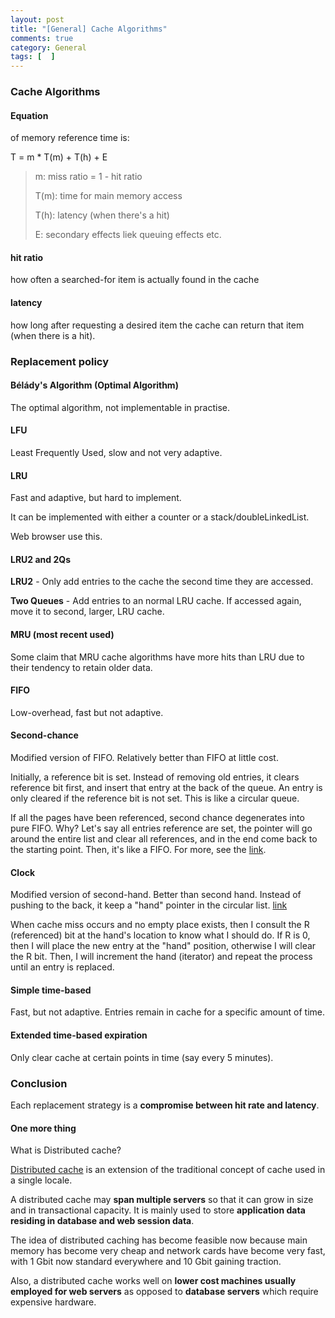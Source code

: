 ```yaml
---
layout: post
title: "[General] Cache Algorithms"
comments: true
category: General
tags: [  ]
---
```



### Cache Algorithms

#### Equation 

of memory reference time is:

T = m * T(m) + T(h) + E

> m: miss ratio = 1 - hit ratio
>
> T(m): time for main memory access
>
> T(h): latency (when there's a hit)
>
> E: secondary effects liek queuing effects etc. 

#### hit ratio

how often a searched-for item is actually found in the cache

#### latency

how long after requesting a desired item the cache can return that item (when there is a hit). 

### Replacement policy

#### Bélády's Algorithm (Optimal Algorithm)

The optimal algorithm, not implementable in practise. 

#### LFU

Least Frequently Used, slow and not very adaptive. 

#### LRU 

Fast and adaptive, but hard to implement. 

It can be implemented with either a counter or a stack/doubleLinkedList. 

Web browser use this. 

#### LRU2 and 2Qs

__LRU2__ - Only add entries to the cache the second time they are accessed. 

__Two Queues__ - Add entries to an normal LRU cache. If accessed again, move it to second, larger, LRU cache. 

#### MRU (most recent used)

Some claim that MRU cache algorithms have more hits than LRU due to their tendency to retain older data. 

#### FIFO

Low-overhead, fast but not adaptive. 

#### Second-chance

Modified version of FIFO. Relatively better than FIFO at little cost. 

Initially, a reference bit is set. Instead of removing old entries, it clears reference bit first, and insert that entry at the back of the queue. An entry is only cleared if the reference bit is not set. This is like a circular queue. 

If all the pages have been referenced, second chance degenerates into pure FIFO. Why? Let's say all entries reference are set, the pointer will go around the entire list and clear all references, and in the end come back to the starting point. Then, it's like a FIFO. For more, see the [link](http://javalandscape.blogspot.sg/2009/01/cachingcaching-algorithms-and-caching.html). 

#### Clock

Modified version of second-hand. Better than second hand. Instead of pushing to the back, it keep a "hand" pointer in the circular list. [link](http://javalandscape.blogspot.sg/2009/01/cachingcaching-algorithms-and-caching.html)

When cache miss occurs and no empty place exists, then I consult the R (referenced) bit at the hand's location to know what I should do. If R is 0, then I will place the new entry at the "hand" position, otherwise I will clear the R bit. Then, I will increment the hand (iterator) and repeat the process until an entry is replaced.

#### Simple time-based

Fast, but not adaptive. Entries remain in cache for a specific amount of time. 

#### Extended time-based expiration

Only clear cache at certain points in time (say every 5 minutes). 

### Conclusion

Each replacement strategy is a __compromise between hit rate and latency__. 

#### One more thing

What is Distributed cache? 

[Distributed cache](http://en.wikipedia.org/wiki/Distributed_cache) is an extension of the traditional concept of cache used in a single locale. 

A distributed cache may __span multiple servers__ so that it can grow in size and in transactional capacity. It is mainly used to store __application data residing in database and web session data__. 

The idea of distributed caching has become feasible now because main memory has become very cheap and network cards have become very fast, with 1 Gbit now standard everywhere and 10 Gbit gaining traction. 

Also, a distributed cache works well on __lower cost machines usually employed for web servers__ as opposed to __database servers__ which require expensive hardware.
